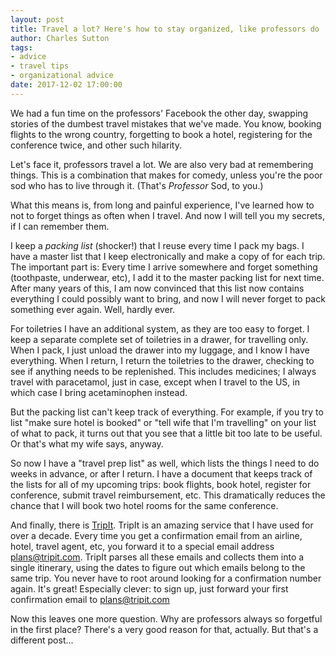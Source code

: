 ```yaml
---
layout: post
title: Travel a lot? Here's how to stay organized, like professors do
author: Charles Sutton
tags:
- advice
- travel tips
- organizational advice
date: 2017-12-02 17:00:00
---
```


We had a fun time on the professors' Facebook the other day, swapping stories of the dumbest travel mistakes that we've made. You know, booking flights to the wrong country, forgetting to book a hotel, registering for the conference twice, and other such hilarity.

Let's face it, professors travel a lot. We are also very bad at remembering things. This is a combination that makes for comedy, unless you're the poor sod who has to live through it. (That's *Professor* Sod, to you.)

What this means is, from long and painful experience, I've learned how to not to forget things as often when I travel. And now I will tell you my secrets, if I can remember them.

I keep a *packing list* (shocker!) that I reuse every time I pack my bags. I have a master list that I keep electronically and make a copy of for each trip. The important part is: Every time I arrive somewhere and forget something (toothpaste, underwear, etc), I add it to the master packing list for next time. After many years of this, I am now convinced that this list now contains everything I could possibly want to bring, and now I will never forget to pack something ever again. Well, hardly ever.

For toiletries I have an additional system, as they are too easy to forget. I keep a separate complete set of toiletries in a drawer, for travelling only. When I pack, I just unload the drawer into my luggage, and I know I have everything. When I return, I return the toiletries to the drawer, checking to see if anything needs to be replenished. This includes medicines; I always travel with paracetamol, just in case, except when I travel to the US, in which case I bring acetaminophen instead.

But the packing list can't keep track of everything. For example, if you try to list "make sure hotel is booked" or "tell wife that I'm travelling" on your list of what to pack, it turns out that you see that a little bit too late to be useful. Or that's what my wife says, anyway.

So now I have a "travel prep list" as well, which lists the things I need to do weeks in advance, or after I return. I have a document that keeps track of the lists for all of my upcoming trips: book flights, book hotel, register for conference, submit travel reimbursement, etc. This dramatically reduces the chance that I will book two hotel rooms for the same conference.

And finally, there is [TripIt](http://TripIt.com). TripIt is an amazing service that I have used for over a decade. Every time you get a confirmation email from an airline, hotel, travel agent, etc, you forward it to a special email address plans@tripit.com. TripIt parses all these emails and collects them into a single itinerary, using the dates to figure out which emails belong to the same trip. You never have to root around looking for a confirmation number again. It's great! Especially clever: to sign up, just forward your first confirmation email to plans@tripit.com

Now this leaves one more question. Why are professors always so forgetful in the first place? There's a very good reason for that, actually. But that's a different post...
